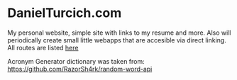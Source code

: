 # DanielTurcich.com
My personal website, simple site with links to my resume and more. Also will periodically create small little webapps that are accesible via direct linking. All routes are listed [here](https://github.com/buffet-time/DanielTurcich.com/blob/master/src/router.ts)

Acronym Generator dictionary was taken from: https://github.com/RazorSh4rk/random-word-api
